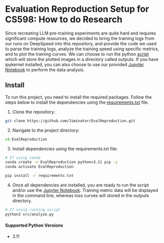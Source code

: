# Evaluation Reproduction Setup for CS598: How to do Research

Since recreating LLM pre-training experiments are quite hard and requires significant compute resources, we decided to bring the training logs from our runs on DeepSpeed into this repository, and provide the code we used to parse the training logs, analyze the training speed using specific metrics, and to plot the training curves. We can choose to run the python [script](src/analyze.py)  which will store the plotted images in a directory called outputs. If you have ipykernel installed, you can also choose to use our provided [Jupyter Notebook](analyze.ipynb) to perform the data analysis.

## Install
To run this project, you need to install the required packages. Follow the steps below to install the dependencies using the [requirements.txt](requirements.txt) file.

1. Clone the repository: 
```bash
git clone https://github.com/Jiminator/EvalReproduction.git
```

2. Navigate to the project directory:
```bash 
cd EvalReproduction
```

3. Install dependencies using the requirements.txt file: 
```bash
# If using conda
conda create -n EvalReproduction python=3.11 pip -y
conda activate EvalReproduction

pip install -r requirements.txt
```

4. Once all dependencies are installed, you are ready to run the script and/or use the [Jupyter Notebook](analyze.ipynb). Training metric data will be displayed in the command line, whereas loss curves will stored in the outputs directory.
```bash
# If using running script
python3 src/analyze.py
```

#### Supported Python Versions
- 3.11
